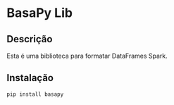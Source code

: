 # BasaPy Lib

## Descrição

Esta é uma biblioteca para formatar DataFrames Spark.

## Instalação

```bash
pip install basapy
````
